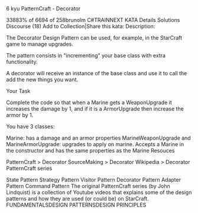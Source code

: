 ﻿6 kyu
PatternCraft - Decorator

33883% of 6694 of 258brunolm
C#TRAINNEXT KATA
Details
Solutions
Discourse (18)
Add to Collection|Share this kata:
Description:

The Decorator Design Pattern can be used, for example, in the StarCraft game to manage upgrades.

The pattern consists in "incrementing" your base class with extra functionality.

A decorator will receive an instance of the base class and use it to call the add the new things you want.

Your Task

Complete the code so that when a Marine gets a WeaponUpgrade it increases the damage by 1, and if it is a ArmorUpgrade then increase the armor by 1.

You have 3 classes:

Marine: has a damage and an armor properties
MarineWeaponUpgrade and MarineArmorUpgrade: upgrades to apply on marine. Accepts a Marine in the constructor and has the same properties as the Marine
Resouces

PatternCraft > Decorator
SourceMaking > Decorator
Wikipedia > Decorator
PatternCraft series

State Pattern
Strategy Pattern
Visitor Pattern
Decorator Pattern
Adapter Pattern
Command Pattern
The original PatternCraft series (by John Lindquist) is a collection of Youtube videos that explains some of the design patterns and how they are used (or could be) on StarCraft.
FUNDAMENTALSDESIGN PATTERNSDESIGN PRINCIPLES